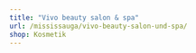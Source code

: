 ```yaml
---
title: "Vivo beauty salon & spa"
url: /mississauga/vivo-beauty-salon-und-spa/
shop: Kosmetik
---
```

